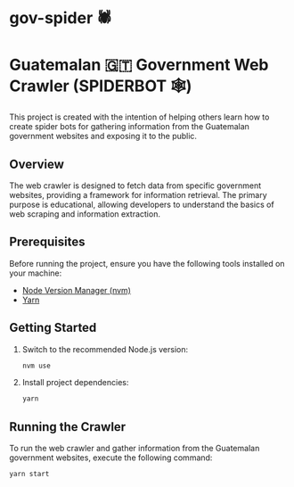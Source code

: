 # gov-spider 🕷️
# Guatemalan 🇬🇹 Government Web Crawler (SPIDERBOT 🕸️)

This project is created with the intention of helping others learn how to create spider bots for gathering information from the Guatemalan government websites and exposing it to the public.

## Overview

The web crawler is designed to fetch data from specific government websites, providing a framework for information retrieval. The primary purpose is educational, allowing developers to understand the basics of web scraping and information extraction.

## Prerequisites

Before running the project, ensure you have the following tools installed on your machine:

- [Node Version Manager (nvm)](https://github.com/nvm-sh/nvm)
- [Yarn](https://yarnpkg.com/)

## Getting Started

1. Switch to the recommended Node.js version:

    ```bash
    nvm use
    ```

2. Install project dependencies:

    ```bash
    yarn
    ```

## Running the Crawler

To run the web crawler and gather information from the Guatemalan government websites, execute the following command:

```bash
yarn start
```
